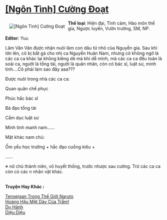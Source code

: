 <a href="https://utruyen.com/truyen/ngon-tinh-cuong-doat/18927/" title="[Ngôn Tình] Cường Đoạt"><h1>[Ngôn Tình] Cường Đoạt</h1></a><div style="display:table"><img align="right" style="float: left; padding: 10px;" src="https://utruyen.com/images/story/200x260/ngon-tinh-cuong-doat.jpg" alt="[Ngôn Tình] Cường Đoạt"><b>Thể loại</b>: Hiện đại, Tình cảm, Hào môn thế gia, Ngược luyến, Vườn trường, SM, NP.<p></p><b>Editor</b>: Yuu<p></p>Lâm Vãn Vãn được nhận nuôi làm con dâu từ nhỏ của Nguyễn gia. Sau khi lớn lên, cô bị bắt gả cho nhị ca Nguyễn Huân Nam, nhưng cô không ngờ là các ca ca khác lại không kiêng dè mà khi dễ mình, mà các ca ca đều toàn là soái ca, người là tổng tài, người là quân nhân, còn có bác sĩ, luật sư, minh tinh....Cô phải làm sao đây aaa???<p></p>Được nuôi trong nhà các ca ca:<p></p>Quan quân chế phục<p></p>Phúc hắc bác sĩ<p></p>Bá đạo tổng tài<p></p>Cấm dục luật sư<p></p>Minh tinh manh nam...... <p></p>Mặt khác nam chủ:<p></p>Ốm yếu học trưởng + hắc đạo cuồng kiêu +<p></p>......<p></p>※ nữ chủ thành niên, vô huyết thống, trước nhược sau cường. Trừ các ca ca còn có các n nhân vật khác.</div><p><br><b>Truyện Hay Khác :</b></p><a href="https://utruyen.com/truyen/tenseigan-trong-the-gioi-naruto/19238/" alt="Tenseigan Trong Thế Giới Naruto">Tenseigan Trong Thế Giới Naruto</a><br/><a href="https://github.com/quanluxury/ngontinhhot/tree/master/truyenhay/17080/" alt="Hoàng Hậu Mặt Dày Của Trẫm!">Hoàng Hậu Mặt Dày Của Trẫm!</a><br/><a href="https://github.com/quanluxury/ngontinhhot/tree/master/truyenhay/18858/" alt="Dụ Hành">Dụ Hành</a><br/><a href="https://github.com/quanluxury/ngontinhhot/tree/master/truyenhay/19209/" alt="Diệu Diệu">Diệu Diệu</a><br/>